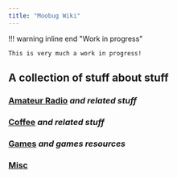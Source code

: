 ```yaml
---
title: "Moobug Wiki"
---
```


!!! warning inline end "Work in progress"

    This is very much a work in progress!

## A collection of stuff about stuff

### [Amateur Radio](amateur_radio/index.md) *and related stuff*

### [Coffee](coffee/index.md) *and related stuff*

### [Games](games/index.md) *and games resources*

### [Misc](misc/index.md)
